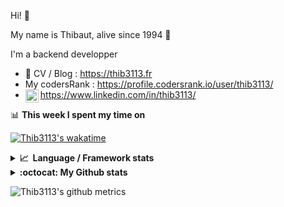 Hi! 👋

My name is Thibaut, alive since 1994 🍷

I'm a backend developper

-   📝 CV / Blog : https://thib3113.fr
-   My codersRank : https://profile.codersrank.io/user/thib3113/
-   <a href="https://www.linkedin.com/in/thib3113/"><img align="left" alt="Thib3113's Linkedin" width="21px" src="https://raw.githubusercontent.com/peterthehan/peterthehan/master/assets/linkedin.svg" /></a> https://www.linkedin.com/in/thib3113/

📊 **This week I spent my time on**

[![Thib3113's wakatime](https://github-readme-stats.vercel.app/api/wakatime?username=thib3113&layout=default&theme=dracula&langs_count=6&hide_title=true&hide_border=true)](https://wakatime.com/@thib3113)

<details>
  <summary><b>📈&nbsp;&nbsp;Language&nbsp;/&nbsp;Framework stats</b></summary>
  <br/>  
  <a href='https://profile.codersrank.io/user/thib3113/'>
  <img src='http://cr-skills-chart-widget.azurewebsites.net/api/api?username=thib3113&padding=30&skills=php,batchfile,javascript,less,mysql,reactjs,scss,shell,typescript,vue'>
  </a>
</details>

<details>
  <summary><b>:octocat: My Github stats</b></summary>
  <br/>  
  
  <img src="https://github-readme-stats.vercel.app/api?username=thib3113&theme=dracula&show_icons=true&" alt="Thib3113's GitHub stats" />

<!--START_SECTION:activity-->

1. 💪 Opened PR [#8](https://github.com/centreon/centreon-grafana-datasource/pull/8) in [centreon/centreon-grafana-datasource](https://github.com/centreon/centreon-grafana-datasource)
2. 🗣 Commented on [#7](https://github.com/centreon/centreon-grafana-datasource/issues/7) in [centreon/centreon-grafana-datasource](https://github.com/centreon/centreon-grafana-datasource)
3. ❌ Closed PR [#7](https://github.com/centreon/centreon-grafana-datasource/pull/7) in [centreon/centreon-grafana-datasource](https://github.com/centreon/centreon-grafana-datasource)
4. 🎉 Merged PR [#6](https://github.com/centreon/centreon-grafana-datasource/pull/6) in [centreon/centreon-grafana-datasource](https://github.com/centreon/centreon-grafana-datasource)
5. 🎉 Merged PR [#5](https://github.com/centreon/centreon-grafana-datasource/pull/5) in [centreon/centreon-grafana-datasource](https://github.com/centreon/centreon-grafana-datasource)
 <!--END_SECTION:activity-->

</details>

![Thib3113's github metrics](https://gist.githubusercontent.com/thib3113/83a96e16f8bca103f1b0e376186c66ec/raw/github-metrics.svg)
